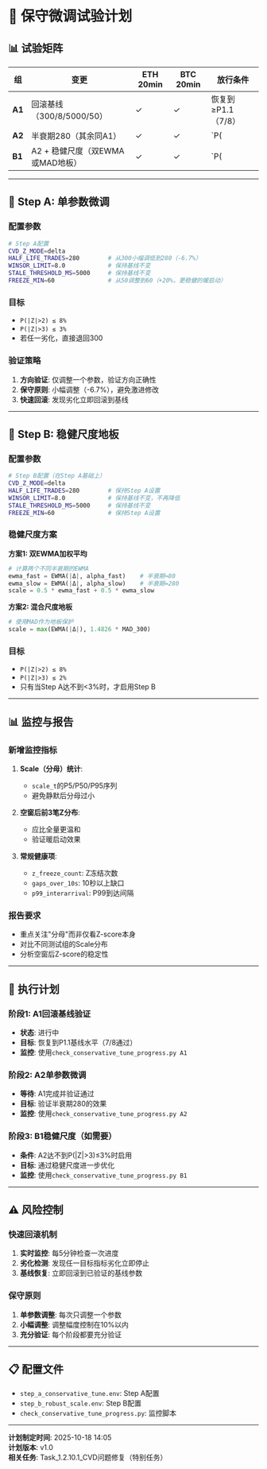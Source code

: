 # 🎯 保守微调试验计划

## 📊 试验矩阵

| 组 | 变更 | ETH 20min | BTC 20min | 放行条件 |
|----|------|-----------|-----------|----------|
| **A1** | 回滚基线（300/8/5000/50） | ✓ | ✓ | 恢复到 ≥P1.1（7/8） |
| **A2** | 半衰期280（其余同A1） | ✓ | ✓ | `P(|Z|>2)≤8%` 且 `P(|Z|>3)≤3%` |
| **B1** | A2 + 稳健尺度（双EWMA或MAD地板） | ✓ | ✓ | `P(|Z|>2)≤8%` 且 `P(|Z|>3)≤2%` |

---

## 🔧 Step A: 单参数微调

### 配置参数
```bash
# Step A配置
CVD_Z_MODE=delta
HALF_LIFE_TRADES=280        # 从300小幅调低到280（-6.7%）
WINSOR_LIMIT=8.0            # 保持基线不变
STALE_THRESHOLD_MS=5000     # 保持基线不变
FREEZE_MIN=60               # 从50调整到60（+20%，更稳健的暖启动）
```

### 目标
- `P(|Z|>2) ≤ 8%`
- `P(|Z|>3) ≤ 3%`
- 若任一劣化，直接退回300

### 验证策略
1. **方向验证**: 仅调整一个参数，验证方向正确性
2. **保守原则**: 小幅调整（-6.7%），避免激进修改
3. **快速回滚**: 发现劣化立即回滚到基线

---

## 🔧 Step B: 稳健尺度地板

### 配置参数
```bash
# Step B配置（在Step A基础上）
CVD_Z_MODE=delta
HALF_LIFE_TRADES=280        # 保持Step A设置
WINSOR_LIMIT=8.0            # 保持基线不变，不再降低
STALE_THRESHOLD_MS=5000     # 保持基线不变
FREEZE_MIN=60               # 保持Step A设置
```

### 稳健尺度方案
**方案1: 双EWMA加权平均**
```python
# 计算两个不同半衰期的EWMA
ewma_fast = EWMA(|Δ|, alpha_fast)    # 半衰期≈80
ewma_slow = EWMA(|Δ|, alpha_slow)    # 半衰期=280
scale = 0.5 * ewma_fast + 0.5 * ewma_slow
```

**方案2: 混合尺度地板**
```python
# 使用MAD作为地板保护
scale = max(EWMA(|Δ|), 1.4826 * MAD_300)
```

### 目标
- `P(|Z|>2) ≤ 8%`
- `P(|Z|>3) ≤ 2%`
- 只有当Step A达不到<3%时，才启用Step B

---

## 📊 监控与报告

### 新增监控指标
1. **Scale（分母）统计**:
   - `scale_t`的P5/P50/P95序列
   - 避免静默后分母过小

2. **空窗后前3笔Z分布**:
   - 应比全量更温和
   - 验证暖启动效果

3. **常规健康项**:
   - `z_freeze_count`: Z冻结次数
   - `gaps_over_10s`: 10秒以上缺口
   - `p99_interarrival`: P99到达间隔

### 报告要求
- 重点关注"分母"而非仅看Z-score本身
- 对比不同测试组的Scale分布
- 分析空窗后Z-score的稳定性

---

## 🚀 执行计划

### 阶段1: A1回滚基线验证
- **状态**: 进行中
- **目标**: 恢复到P1.1基线水平（7/8通过）
- **监控**: 使用`check_conservative_tune_progress.py A1`

### 阶段2: A2单参数微调
- **等待**: A1完成并验证通过
- **目标**: 验证半衰期280的效果
- **监控**: 使用`check_conservative_tune_progress.py A2`

### 阶段3: B1稳健尺度（如需要）
- **条件**: A2达不到P(|Z|>3)≤3%时启用
- **目标**: 通过稳健尺度进一步优化
- **监控**: 使用`check_conservative_tune_progress.py B1`

---

## ⚠️ 风险控制

### 快速回滚机制
1. **实时监控**: 每5分钟检查一次进度
2. **劣化检测**: 发现任一目标指标劣化立即停止
3. **基线恢复**: 立即回滚到已验证的基线参数

### 保守原则
1. **单参数调整**: 每次只调整一个参数
2. **小幅调整**: 调整幅度控制在10%以内
3. **充分验证**: 每个阶段都要充分验证

---

## 📋 配置文件

- `step_a_conservative_tune.env`: Step A配置
- `step_b_robust_scale.env`: Step B配置
- `check_conservative_tune_progress.py`: 监控脚本

---

**计划制定时间**: 2025-10-18 14:05  
**计划版本**: v1.0  
**相关任务**: Task_1.2.10.1_CVD问题修复（特别任务）
